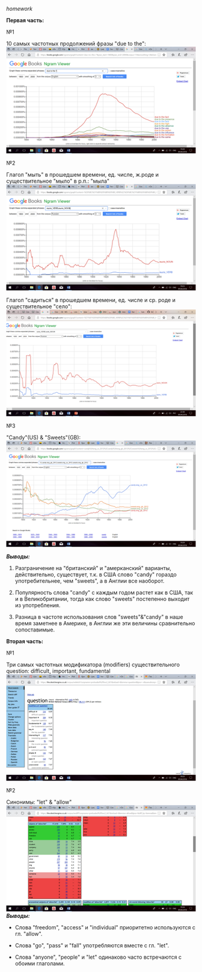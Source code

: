 _homework_

__Первая часть:__

№1

10 самых частотных продолжений фразы "due to the": ![](https://github.com/piramidanechastiy/hw6/blob/master/6.png)

№2

Глагол "мыть" в прошедшем времени, ед. числе, ж.роде и существительное "мыло" в р.п.: "мыла" ![](https://github.com/piramidanechastiy/hw6/blob/master/5.png)

Глагол "садиться" в прошедшем времени, ед. числе и ср. роде и существительное "село": ![](https://github.com/piramidanechastiy/hw6/blob/master/7.png)

№3

"Candy"(US) & "Sweets"(GB): ![](https://github.com/piramidanechastiy/hw6/blob/master/4.png)

**_Выводы:_**

1. Разграничение на "британский" и "амерканский" варианты, действительно, существует, т.к. в США слово "candy" гораздо употребительнее, чем "sweets", а в Англии все наоборот.

2. Популярность слова "candy" с каждым годом растет как в США, так и в Великобритании, тогда как слово "sweets" постепенно выходит из употребления.

3. Разница в частоте использования слов "sweets"&"candy" в наше время заметнее в Америке, в Англии же эти величины сравнительно сопоставимые.



__Вторая часть:__

№1

Три самых частотных модификатора (modifiers) существительного question: difficult, important, fundamental ![](https://github.com/piramidanechastiy/hw6/blob/master/3.png)

№2

Синонимы: "let" & "allow" ![](https://github.com/piramidanechastiy/hw6/blob/master/2.png)
***Выводы:***

- Слова "freedom", "access" и "individual" приоритетно используются с гл. "allow".

- Слова "go", "pass" и "fall" употребляются вместе с гл. "let".

- Слова "anyone", "people" и "let" одинаково часто встречаются с обоими глаголами.
